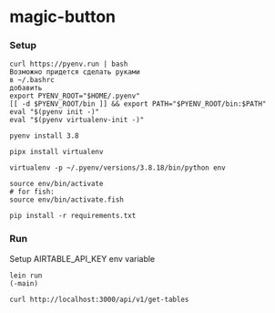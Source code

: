 # magic-button

### Setup

```shell
curl https://pyenv.run | bash
Возможно придется сделать руками
в ~/.bashrc
добавить
export PYENV_ROOT="$HOME/.pyenv"
[[ -d $PYENV_ROOT/bin ]] && export PATH="$PYENV_ROOT/bin:$PATH"
eval "$(pyenv init -)"
eval "$(pyenv virtualenv-init -)"

pyenv install 3.8 

pipx install virtualenv

virtualenv -p ~/.pyenv/versions/3.8.18/bin/python env

source env/bin/activate
# for fish:
source env/bin/activate.fish

pip install -r requirements.txt
```

### Run

Setup AIRTABLE_API_KEY env variable

```shell
lein run
(-main)
```

```shell
curl http://localhost:3000/api/v1/get-tables
```
